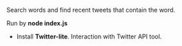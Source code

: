Search words and find recent tweets that contain the word.

Run by **node index.js**

- Install **Twitter-lite**. Interaction with Twitter API tool.